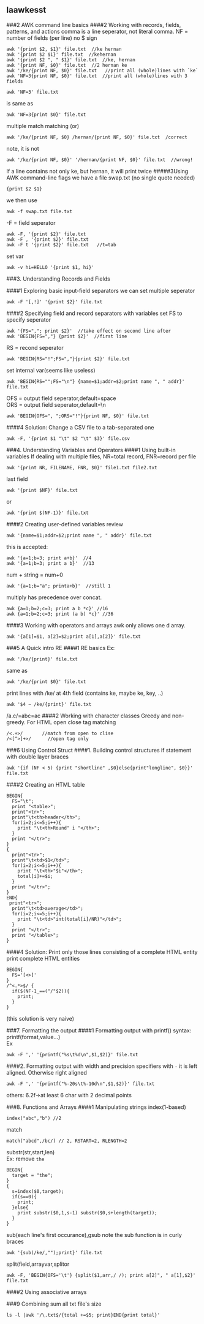 ## laawkesst
###2 AWK command line basics
####2 Working with records, fields, patterns, and actions
comma is a line seperator, not literal comma.
NF = number of fields (per line) no $ sign
```
awk '{print $2, $1}' file.txt  //ke hernan
awk '{print $2 $1}' file.txt  //kehernan
awk '{print $2 ", " $1}' file.txt  //ke, hernan
awk '{print NF, $0}' file.txt  //2 hernan ke
awk '/ke/{print NF, $0}' file.txt   //print all (whole)lines with `ke`
awk 'NF=3{print NF, $0}' file.txt  //print all (whole)lines with 3 fields
```
```
awk 'NF=3' file.txt
```
is same as
```
awk 'NF=3{print $0}' file.txt
```
multiple match matching (or)
```
awk '/ke/{print NF, $0} /hernan/{print NF, $0}' file.txt  /correct
```
note, it is not
```
awk '/ke/{print NF, $0}' '/hernan/{print NF, $0}' file.txt  //wrong!
```
If a line contains not only ke, but hernan, it will print twice
#####3Using AWK command-line flags
we have a file swap.txt (no single quote needed)
```
{print $2 $1}
```
we then use
```
awk -f swap.txt file.txt
```
-F = field seperator
```
awk -F, '{print $2}' file.txt
awk -F , '{print $2}' file.txt
awk -F t '{print $2}' file.txt   //t=tab
```

set var
```
awk -v hi=HELLO '{print $1, hi}'
```
###3. Understanding Records and Fields

####1 Exploring basic input-field separators
we can set multiple seperator
```
awk -F '[,!]' '{print $2}' file.txt
```
####2 Specifying field and record separators with variables
set FS to specify seperator
```
awk '{FS=","; print $2}'  //take effect on second line after
awk 'BEGIN{FS=","} {print $2}'  //first line
```
RS = recond seperator
```
awk 'BEGIN{RS="!";FS=","}{print $2}' file.txt
```

set internal var(seems like useless)
```
awk 'BEGIN{RS="";FS="\n"} {name=$1;addr=$2;print name ", " addr}' file.txt
```
OFS = output field seperator,default=space  
ORS = output field seperator,default=\n
```
awk 'BEGIN{OFS=", ";ORS="!"}{print NF, $0}' file.txt
```
####4 Solution: Change a CSV file to a tab-separated one
```
awk -F, '{print $1 "\t" $2 "\t" $3}' file.csv
```

###4. Understanding Variables and Operators
####1 Using built-in variables
If dealing with multiple files, NR=total record, FNR=record per file
```
awk '{print NR, FILENAME, FNR, $0}' file1.txt file2.txt
```
last field
```
awk '{print $NF}' file.txt
```
or
```
awk '{print $(NF-1)}' file.txt
```
####2 Creating user-defined variables
review
```
awk '{name=$1;addr=$2;print name ", " addr}' file.txt
```


this is accepted:
```
awk '{a=1;b=3; print a+b}'  //4
awk '{a=1;b=3; print a b}'  //13
```
num + string = num+0
```
awk '{a=1;b="a"; printa+b}'  //still 1
```


multiply has precedence over concat.
```
awk {a=1;b=2;c=3; print a b *c}' //16
awk {a=1;b=2;c=3; print (a b) *c}' //36
```
####3 Working with operators and arrays
awk only allows one d array.
```
awk '{a[1]=$1, a[2]=$2;print a[1],a[2]}' file.txt
```
###5 A Quick intro RE
####1 RE basics
Ex:
```
awk '/ke/{print}' file.txt
```
same as
```
awk '/ke/{print $0}' file.txt
```
print lines with /ke/ at 4th field (contains ke, maybe ke, key, ..)
```
awk '$4 ~ /ke/{print}' file.txt
```
/a.c/=abc=ac
####2 Working with character classes
Greedy and non-greedy. For HTML open close tag matching
```
/<.+>/       //match from open to clise
/<[^>]+>/      //open tag only
```




###6 Using Control Struct
####1. Building control structures
if statement with double layer braces
```
awk '{if (NF < 5) {print "shortline" ,$0}else{print"longline", $0}}' file.txt
```

####2 Creating an HTML table
```
BEGIN{
  FS="\t";
  print "<table>";
  print"<tr>";
  print"\t<th>header</th>";
  for(i=2;i<=5;i++){
    print "\t<th>Round" i "</th>";
  }
  print "</tr>";
}
{
  print"<tr>";
  print"\t<td>$1</td>";
  for(i=2;i<=5;i++){
    print "\t<th>"$i"</th>";
    total[i]+=$i;
  }
  print "</tr>";
}
END{
 print"<tr>";
  print"\t<td>average</td>";
  for(i=2;i<=5;i++){
    print "\t<td>"int(total[i]/NR)"</td>";
  }
  print "</tr>";
  print "</table>";
}
```
####4 Solution: Print only those lines consisting of a complete HTML entity
print complete HTML entities
```
BEGIN{
  FS='[<>]'
}
/^<.*>$/ {
  if($(NF-1_==("/"$2)){
    print;
  }
}
```
(this solution is very naive)


###7. Formatting the output
####1 Formatting output with printf()
syntax: printf(format,value...)  
Ex
```
awk -F ',' '{printf("%s\t%d\n",$1,$2)}' file.txt
```

####2. Formatting output with width and precision specifiers
with `-` it is left aligned. Otherwise right aligned
```
awk -F ',' '{printf("%-20s\t%-10d\n",$1,$2)}' file.txt
```
others: 6.2f->at least 6 char with 2 decimal points

###8. Functions and Arrays
####1 Manipulating strings
index(1-based)
```
index("abc","b") //2
```
match
```
match("abcd",/bc/) // 2, RSTART=2, RLENGTH=2
```
substr(str,start,len)  
Ex: remove `the`
```
BEGIN{
  target = "the";
}
{
  s=index($0,target);
  if(s==0){
    print;
  }else{
    print substr($0,1,s-1) substr($0,s+length(target));
  }
}
```
sub(each line's first occurance),gsub
note the sub function is in curly braces
```
awk '{sub(/ke/,"");print}' file.txt
```

split(field,arrayvar,splitor
```
awk -F, 'BEGIN{OFS='\t'} {split($1,arr,/ /); print a[2]", " a[1],$2}' file.txt
```

####2 Using associative arrays

###9 Combining 
sum all txt file's size
```
ls -l |awk '/\.txt$/{total +=$5; print}END{print total}'
```
